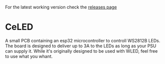 For the latest working version check the [releases page](https://git.hacksaar.de/Mathew3000/celed/-/releases "releases page")

# CeLED

A small PCB containing an esp32 microcontroller to controll WS2812B LEDs.
The board is designed to deliver up to 3A to the LEDs as long as your PSU can supply it.
While it's originally designed to be used with WLED, feel free to use what you whant.
